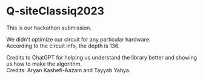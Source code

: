 # Q-siteClassiq2023
This is our hackathon submission. <br />

We didn't optimize our circuit for any particular hardware. <br />
According to the circuit info, the depth is 136. <br />

Credits to ChatGPT for helping us understand the library better and showing us how to make the algorithm. <br />
Credits: Aryan Kashefi-Aazam and Tayyab Yahya. <br />
